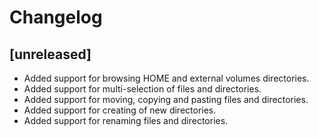 # Changelog

## [unreleased]

- Added support for browsing HOME and external volumes directories.
- Added support for multi-selection of files and directories.
- Added support for moving, copying and pasting files and directories.
- Added support for creating of new directories.
- Added support for renaming files and directories.
